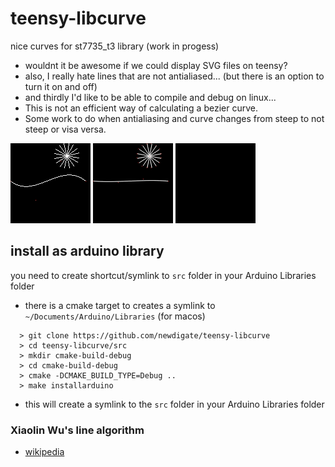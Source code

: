 # teensy-libcurve
nice curves for st7735_t3 library (work in progess)

* wouldnt it be awesome if we could display SVG files on teensy? 
* also, I really hate lines that are not antialiased...  (but there is an option to turn it on and off)
* and thirdly I'd like to be able to compile and debug on linux...
* This is not an efficient way of calculating a bezier curve. 
* Some work to do when antialiasing and curve changes from steep to not steep or visa versa. 

![curves - no antialiasing](docs/curves-noantialiasing.gif)  ![curves - antialiazing](docs/curves.gif)
![curves - heart](docs/curves-heart.gif) 

## install as arduino library
you need to create shortcut/symlink to ```src``` folder in your Arduino Libraries folder

* there is a cmake target to creates a symlink to ```~/Documents/Arduino/Libraries``` (for macos)
``` shell
  > git clone https://github.com/newdigate/teensy-libcurve
  > cd teensy-libcurve/src
  > mkdir cmake-build-debug
  > cd cmake-build-debug
  > cmake -DCMAKE_BUILD_TYPE=Debug ..
  > make installarduino
```
* this will create a symlink to the `src` folder in your Arduino Libraries folder


### Xiaolin Wu's line algorithm
* [wikipedia](https://en.wikipedia.org/wiki/Xiaolin_Wu%27s_line_algorithm)
